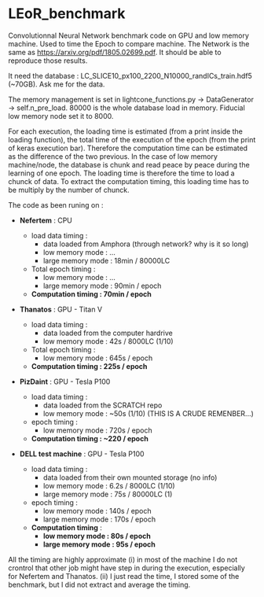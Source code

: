 # LEoR_benchmark

Convolutionnal Neural Network benchmark code on GPU and low memory machine.
Used to time the Epoch to compare machine.
The Network is the same as https://arxiv.org/pdf/1805.02699.pdf.
It should be able to reproduce those results.

It need the database : LC_SLICE10_px100_2200_N10000_randICs_train.hdf5 (~70GB). Ask me for the data.

The memory management is set in lightcone_functions.py -> DataGenerator -> self.n_pre_load. 80000 is the whole database load in memory. Fiducial low memory node set it to 8000. 

For each execution, the loading time is estimated (from a print inside the loading function), the total time of the execution of the epoch (from the print of keras execution bar). Therefore the computation time can be estimated as the difference of the two previous. 
In the case of low memory machine/node, the database is chunk and read peace by peace during the learning of one epoch. The loading time is therefore the time to load a chunck of data. To extract the computation timing, this loading time has to be multiply by the number of chunck. 

The code as been runing on :

- **Nefertem** : CPU 
    - load data timing : 
        - data loaded from Amphora (through network? why is it so long)
        - low memory mode : ...
        - large memory mode : 18min / 80000LC
    - Total epoch timing : 
        - low memory mode : ...
        - large memory mode : 90min / epoch
    - **Computation timing : 70min / epoch**

- **Thanatos** : GPU - Titan V
    - load data timing : 
        - data loaded from the computer hardrive
        - low memory mode : 42s / 8000LC (1/10)
    - Total epoch timing : 
        - low memory mode : 645s / epoch
    - **Computation timing : 225s / epoch**
    
- **PizDaint** : GPU - Tesla P100
    - load data timing : 
        - data loaded from the SCRATCH repo
        - low memory mode : ~50s (1/10) (THIS IS A CRUDE REMENBER...)
    - epoch timing : 
        - low memory mode : 720s / epoch
    - **Computation timing : ~220 / epoch**

- **DELL test machine** : GPU - Tesla P100
    - load data timing : 
        - data loaded from their own mounted storage (no info)
        - low memory mode : 6.2s / 8000LC (1/10)
        - large memory mode : 75s / 80000LC (1)
    - epoch timing : 
        - low memory mode : 140s / epoch
        - large memory mode : 170s / epoch
    - **Computation timing** : 
        - **low memory mode : 80s / epoch**
        - **large memory mode : 95s / epoch**
        
All the timing are highly approximate (i) in most of the machine I do not crontrol that other job might have step in during the execution, especially for Nefertem and Thanatos. (ii) I just read the time, I stored some of the benchmark, but I did not extract and average the timing.
